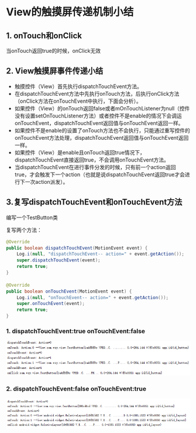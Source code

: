 # View的触摸屏传递机制小结

## 1. onTouch和onClick
当onTouch返回true的时候，onClick无效

## 2. View触摸屏事件传递小结
* 触摸控件（View）首先执行dispatchTouchEvent方法。
* 在dispatchTouchEvent方法中先执行onTouch方法，后执行onClick方法（onClick方法在onTouchEvent中执行，下面会分析）。
* 如果控件（View）的onTouch返回false或者mOnTouchListener为null（控件没有设置setOnTouchListener方法）或者控件不是enable的情况下会调运onTouchEvent，dispatchTouchEvent返回值与onTouchEvent返回一样。
* 如果控件不是enable的设置了onTouch方法也不会执行，只能通过重写控件的onTouchEvent方法处理，dispatchTouchEvent返回值与onTouchEvent返回一样。
* 如果控件（View）是enable且onTouch返回true情况下，dispatchTouchEvent直接返回true，不会调用onTouchEvent方法。
* 当dispatchTouchEvent在进行事件分发的时候，只有前一个action返回true，才会触发下一个action（也就是说dispatchTouchEvent返回true才会进行下一次action派发）。

## 3.复写dispatchTouchEvent和onTouchEvent方法

编写一个TestButton类

复写两个方法：

```java
@Override
public boolean dispatchTouchEvent(MotionEvent event) {
    Log.i(null, "dispatchTouchEvent-- action=" + event.getAction());
    super.dispatchTouchEvent(event);
    return true;
}

@Override
public boolean onTouchEvent(MotionEvent event) {
    Log.i(null, "onTouchEvent-- action=" + event.getAction());
    super.onTouchEvent(event);
    return true;
}
```


### 1. dispatchTouchEvent:true  onTouchEvent:false
![png](https://github.com/oldwu/Android-Custom-View-Note/blob/master/png/1.png)
### 2. dispatchTouchEvent:false onTouchEvent:true
![png](https://github.com/oldwu/Android-Custom-View-Note/blob/master/png/2.png)

